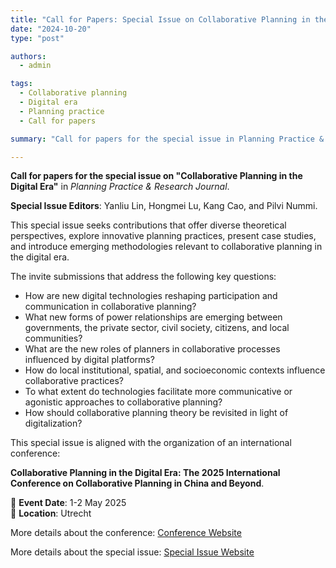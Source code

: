 ```yaml
---
title: "Call for Papers: Special Issue on Collaborative Planning in the Digital Era"
date: "2024-10-20"
type: "post"

authors:
  - admin

tags:
  - Collaborative planning
  - Digital era
  - Planning practice
  - Call for papers

summary: "Call for papers for the special issue in Planning Practice & Research Journal, organized by Dr. Yanliu Lin and co-editors."

---
```


**Call for papers for the special issue on "Collaborative Planning in the Digital Era"** in *Planning Practice & Research Journal*. 

**Special Issue Editors**: Yanliu Lin, Hongmei Lu, Kang Cao, and Pilvi Nummi.

This special issue seeks contributions that offer diverse theoretical perspectives, explore innovative planning practices, present case studies, and introduce emerging methodologies relevant to collaborative planning in the digital era. 

The invite submissions that address the following key questions:

- How are new digital technologies reshaping participation and communication in collaborative planning?  
- What new forms of power relationships are emerging between governments, the private sector, civil society, citizens, and local communities?  
- What are the new roles of planners in collaborative processes influenced by digital platforms?  
- How do local institutional, spatial, and socioeconomic contexts influence collaborative practices?  
- To what extent do technologies facilitate more communicative or agonistic approaches to collaborative planning?  
- How should collaborative planning theory be revisited in light of digitalization?  

This special issue is aligned with the organization of an international conference:  

**Collaborative Planning in the Digital Era: The 2025 International Conference on Collaborative Planning in China and Beyond**.  

📅 **Event Date**: 1-2 May 2025  
📍 **Location**: Utrecht  

More details about the conference: [Conference Website](https://collaborativeplanning.sites.uu.nl/conference/)  

More details about the special issue: [Special Issue Website](https://think.taylorandfrancis.com/special_issues/collaborative-planning-in-digital-era/)
